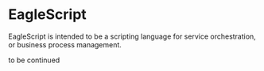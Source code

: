 # EagleScript

EagleScript is intended to be a scripting language for service orchestration,
or business process management.

to be continued


